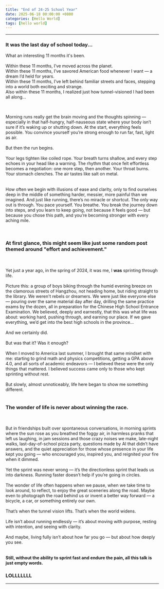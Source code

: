 ```yaml
---
title: "End of 24-25 School Year"
date: 2025-06-18 00:00:00 +0800
categories: [Hello World]
tags: [hello world]
---
```



---
### It was the last day of school today... <br>
What an interesting 11 months it's been. <br>
<br>
Within these 11 months, I’ve moved across the planet. <br>
Within these 11 months, I’ve savored American food whenever I want — a dream I’d held for years. <br>
Within these 11 months, I’ve left behind familiar streets and faces, stepping into a world both exciting and strange.<br>
Also within these 11 months, I realized just how tunnel-visioned I had been all along... <br> <br><br>

Morning runs really get the brain moving and the thoughts spinning — especially in that half-hungry, half-nauseous state where your body isn’t sure if it’s waking up or shutting down. At the start, everything feels possible. You convince yourself you’re strong enough to run far, fast, light as air.
<br><br>
But then the run begins.
<br><br>
Your legs tighten like coiled rope. Your breath turns shallow, and every step echoes in your head like a warning. The rhythm that once felt effortless becomes a negotiation: one more step, then another. Your throat burns. Your stomach clenches. The air tastes like salt on metal.
<br><br><br>
How often we begin with illusions of ease and clarity, only to find ourselves deep in the middle of something harder, messier, more painful than we imagined. And just like running, there’s no miracle or shortcut. The only way out is through. You pace yourself. You breathe. You break the journey down into steps, and you learn to keep going, not because it feels good — but because you chose this path, and you’re becoming stronger with every aching mile.
<br><br><br>

### At first glance, this might seem like just some random post themed around "effort and achievement."
<br><br>
Yet just a year ago, in the spring of 2024, it was me, I **was** sprinting through life.
<br><br>
Picture this: a group of boys biking through the humid evening breeze on the clamorous streets of Hangzhou, not heading home, but riding straight to the library. We weren't rebels or dreamers. We were just like everyone else — pouring over the same material day after day, drilling the same practice exams by the dozen, all in preparation for the Chinese High School Entrance Examination. We believed, deeply and earnestly, that this was what life was about: working hard, pushing through, and earning our place. If we gave everything, we’d get into the best high schools in the province...
<br><br>
And we certainly did.
<br><br>
But was that it? Was it enough?
<br><br>
When I moved to America last summer, I brought that same mindset with me: starting to grind math and physics competitions, getting a GPA above 4.0, and all sorts of academic endeavors — I believed these were the only things that mattered. I believed success came only to those who kept sprinting without rest.
<br><br>
But slowly, almost unnoticeably, life here began to show me something different. 
<br><br>

### The wonder of life is never about winning the race.
<br><br>
But in friendships built over spontaneous conversations, in morning sprints where the sun rose as you breathed the foggy air, in harmless pranks that left us laughing, in jam sessions and those crazy noises we make, late-night walks, last-day-of-school pizza party, questions made by AI that didn’t have answers, and the quiet appreciation for those whose presence in your life kept you going — who encouraged you, inspired you, and reignited your fire when it dimmed.
<br><br>
Yet the sprint was never wrong — it’s the directionless sprint that leads us into darkness. Running faster doesn’t help if you’re going in circles.
<br><br>
The wonder of life often happens when we pause, when we take time to look around, to reflect, to enjoy the great sceneries along the road. Maybe even to photograph the road behind us or invent a better way forward — a bicycle, a car, or something entirely our own.
<br><br>
That’s when the tunnel vision lifts. That’s when the world widens.
<br><br>
Life isn’t about running endlessly — it’s about moving with purpose, resting with intention, and seeing with clarity.
<br><br>
And maybe, living fully isn’t about how far you go — but about how deeply you see.
<br><br><br>
**Still, without the ability to sprint fast and endure the pain, all this talk is just empty words.**
<br>

### LOLLLLLLL



---